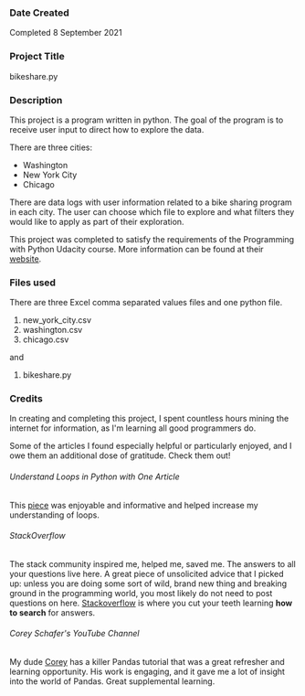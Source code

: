 
### Date Created
Completed 8 September 2021

### Project Title
bikeshare.py

### Description
This project is a program written in python. The goal of the program is to receive user input to direct how to explore the data.

There are three cities:
- Washington
- New York City
- Chicago

There are data logs with user information related to a bike sharing program in each city. The user can choose which file to explore and what filters they would like to apply as part of their exploration.

This project was completed to satisfy the requirements of the Programming with Python Udacity course. More information can be found at their [website](http://udacity.com "Udacity website").

### Files used
There are three Excel comma separated values files and one python file.
1. new_york_city.csv
2. washington.csv
3. chicago.csv

and
1. bikeshare.py

### Credits
In creating and completing this project, I spent countless hours mining the internet for information, as I'm learning all good programmers do.

Some of the articles I found especially helpful or particularly enjoyed, and I owe them an additional dose of gratitude. Check them out!

###### _Understand Loops in Python with One Article_
This [piece](https://towardsdatascience.com/understand-loops-in-python-with-one-article-bace2ddba789) was enjoyable and informative and helped increase my understanding of loops.

###### _StackOverflow_
The stack community inspired me, helped me, saved me. The answers to all your questions live here. A great piece of unsolicited advice that I picked up: unless you are doing some sort of wild, brand new thing and breaking ground in the programming world, you most likely do not need to post questions on here. [Stackoverflow](https://stackoverflow.com) is where you cut your teeth learning **how to search** for answers.

###### _Corey Schafer's YouTube Channel_
My dude [Corey](https://www.youtube.com/watch?v=ZyhVh-qRZPA&list=PL-osiE80TeTsWmV9i9c58mdDCSskIFdDS&ab_channel=CoreySchafer "YouTube Channel link") has a killer Pandas tutorial that was a great refresher and learning opportunity. His work is engaging, and it gave me a lot of insight into the world of Pandas. Great supplemental learning.
